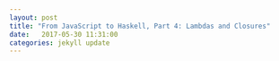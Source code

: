 ```yaml
---
layout: post
title: "From JavaScript to Haskell, Part 4: Lambdas and Closures"
date:   2017-05-30 11:31:00
categories: jekyll update
---
```

